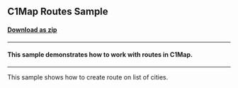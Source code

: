 ## C1Map Routes Sample
#### [Download as zip](https://grapecity.github.io/DownGit/#/home?url=https://github.com/GrapeCity/ComponentOne-WinForms-Samples/tree/master/NetFramework\Map\CS\Routes)
____
#### This sample demonstrates how to work with routes in C1Map.
____
This sample shows how to create route on list of cities.
